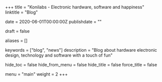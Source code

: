 +++
title = "Konilabs - Electronic hardware, software and happiness"
linktitle = "Blog"

date = 2020-06-01T00:00:00Z
publishdate = ""

draft = false

aliases = []

keywords = ["blog", "news"]
description = "Blog about hardware electronic design, technology and software with a touch of fun"

hide_toc = false
hide_from_menu = false
hide_title = false
force_title = false

menu = "main"
weight = 2
+++
